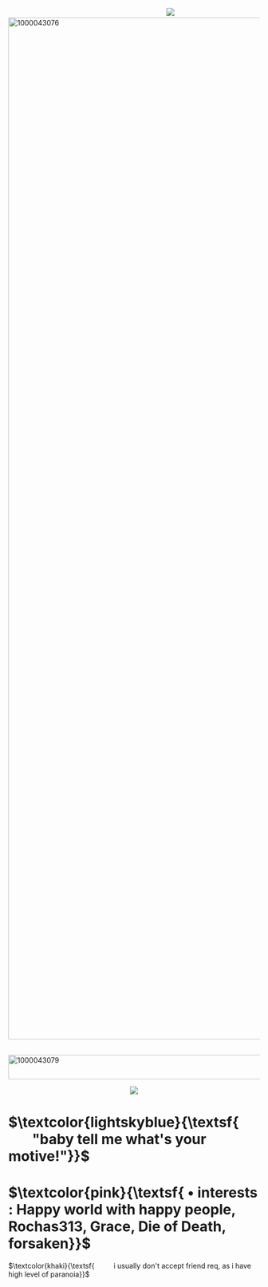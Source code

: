 ⠀ ⠀   ⠀ ⠀   ⠀⠀ ⠀ ⠀   ⠀⠀ ⠀ ⠀ ⠀   ⠀⠀ ⠀   ⠀⠀ ⠀   ⠀  ⠀ ⠀⠀   ⠀![](https://komarev.com/ghpvc/?username=sweetpulling&label=★&color=ff69b4)
<img width="2080" height="2048" alt="1000043076" src="https://github.com/user-attachments/assets/b0fd5519-5a00-480c-9f0b-ab3334bb0c57" />

  ⠀⠀<img width="1000" height="49" alt="1000043079" src="https://github.com/user-attachments/assets/ba607bab-7753-4408-9c6a-e16c5b914134" />

<p align="center">
  <img src="https://github.com/user-attachments/assets/fa28ab72-f51b-4d4e-9984-f33458273b1f" />
</p>

# $\textcolor{lightskyblue}{\textsf{󠀠󠀠⠀ ⠀   ⠀"baby tell me what's your motive!"}}$
# $\textcolor{pink}{\textsf{ • interests : Happy world with happy people, Rochas313, Grace, Die of Death, forsaken}}$
$\textcolor{khaki}{\textsf{⠀ ⠀   ⠀i usually don't accept friend req, as i have high level of paranoia}}$
